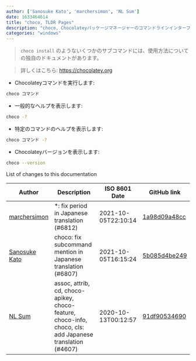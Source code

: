 ```yaml
---
author: ['Sanosuke Kato', 'marchersimon', 'NL Sum']
date: 1633464614
title: "choco, TLDR Pages"
description: "choco, Chocolateyパッケージマネージャーのコマンドラインインターフェイスです。"
categories: "windows"
---
```

> `choco install` のようないくつかのサブコマンドには、使用方法についての独自のドキュメントがあります。

> 詳しくはこちら: <https://chocolatey.org>

- Chocolateyコマンドを実行します:

```bash
choco コマンド
```

- 一般的なヘルプを表示します:

```bash
choco -?
```

- 特定のコマンドのヘルプを表示します:

```bash
choco コマンド -?
```

- Chocolateyバージョンを表示します:

```bash
choco --version
```
List of changes to this documentation


Author | Description | ISO 8601 Date | GitHub link
------|-----|-----|-----
[marchersimon](mailto:50295997+marchersimon@users.noreply.github.com) | *: fix period in Japanese translation (#6812) | 2021-10-05T22:10:14 | [1a98d09a48cc](https://github.com/tldr-pages/tldr/commit/1a98d09a48ccebe878f44c0afe6f0f89e1ac3518)
[Sanosuke Kato](mailto:8940110+sanopy@users.noreply.github.com) | choco: fix subcommand mention in Japanese translation (#6807) | 2021-10-05T16:15:24 | [5b085d4be249](https://github.com/tldr-pages/tldr/commit/5b085d4be249b1a7c8af267743e0434e505bc426)
[NL Sum](mailto:nlsum1@users.noreply.github.com) | assoc, attrib, cd, choco-apikey, choco-feature, choco-info, choco, cls: add Japanese translation (#4607) | 2020-10-13T00:12:57 | [91df90534690](https://github.com/tldr-pages/tldr/commit/91df90534690ef96a255a729c2364b7a75a8d60a)

